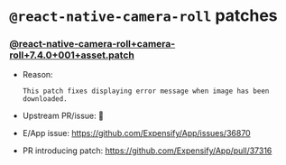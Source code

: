 # `@react-native-camera-roll` patches

### [@react-native-camera-roll+camera-roll+7.4.0+001+asset.patch](@react-native-camera-roll+camera-roll+7.4.0+001+asset.patch)

- Reason:
  
    ```
    This patch fixes displaying error message when image has been downloaded.
    ```
  
- Upstream PR/issue: 🛑
- E/App issue: https://github.com/Expensify/App/issues/36870
- PR introducing patch: https://github.com/Expensify/App/pull/37316